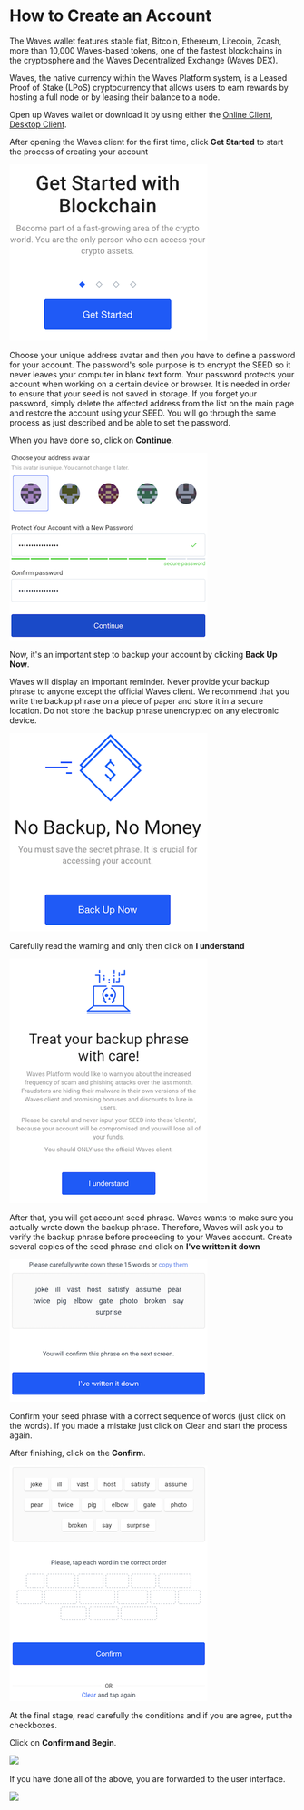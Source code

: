 # **How to Create an Account**

The Waves wallet features stable fiat, Bitcoin, Ethereum, Litecoin, Zcash, more than 10,000 Waves-based tokens, one of the fastest blockchains in the cryptosphere and the Waves Decentralized Exchange \(Waves DEX\).

Waves, the native currency within the Waves Platform system, is a Leased Proof of Stake \(LPoS\) cryptocurrency that allows users to earn rewards by hosting a full node or by leasing their balance to a node.

Open up Waves wallet or download it by using either the [Online Client](https://wavesplatform.com/product), [Desktop Client](https://wavesplatform.com/product).

After opening the Waves client for the first time, click **Get Started** to start the process of creating your account

![](/_assets/account_creation_01.png)

Choose your unique address avatar and then you have to define a password for your account. The password's sole purpose is to encrypt the SEED so it never leaves your computer in blank text form. Your password protects your account when working on a certain device or browser. It is needed in order to ensure that your seed is not saved in storage. If you forget your password, simply delete the affected address from the list on the main page and restore the account using your SEED. You will go through the same process as just described and be able to set the password.

When you have done so, click on **Continue**.

![](/_assets/account_creation_02.png)

Now, it's an important step to backup your account by clicking **Back Up Now**.

Waves will display an important reminder. Never provide your backup phrase to anyone except the official Waves client.  We recommend that you write the backup phrase on a piece of paper and store it in a secure location.  Do not store the backup phrase unencrypted on any electronic device.

![](/_assets/account_creation_03.png)

Carefully read the warning and only then click on **I understand**

![](/_assets/account_creation_04.png)

After that, you will get account seed phrase. 
Waves wants to make sure you actually wrote down the backup phrase. Therefore, Waves will ask you to verify the backup phrase before proceeding to your Waves account.
Create several copies of the seed phrase and click on **I've written it down**

![](/_assets/account_creation_05.png)

Сonfirm your seed phrase with a correct sequence of words (just click on the words).
If you made a mistake just click on Clear and start the process again.

After finishing, click on the **Confirm**.

![](/_assets/account_creation_06.png)

At the final stage, read carefully the conditions and if you are agree, put the checkboxes.

Click on **Confirm and Begin**.

![](/assets/account_creation_07.png)

If you have done all of the above, you are forwarded to the user interface.

![](/assets/account_creation_08.png)
